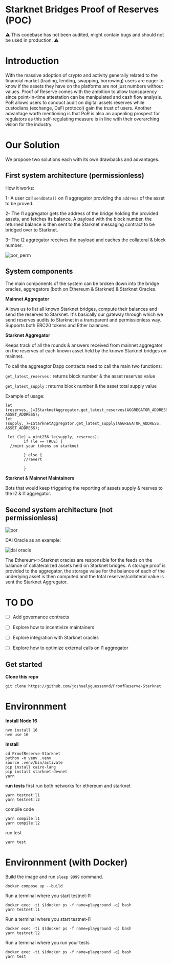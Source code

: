 # Starknet Bridges Proof of Reserves (POC)

 ⚠️ This codebase has not been audited, might contain bugs and should not be used in production. ⚠️
 
# Introduction

With the massive adoption of crypto and activity generally related to the financial market (trading, lending, swapping, borrowing) users are eager to know if the assets they have on the platforms are not just numbers without values. Proof of Reserve comes with the ambition to allow transparency since point-in-time attestation can be manipulated and cash flow analysis. PoR allows users to conduct audit on digital assets reserves while custodians (exchange, DeFi protocol) gain the trust of users. Another advantage worth mentioning is that PoR is also an appealing prospect for regulators as this self-regulating measure is in line with their overarching vision for the industry.

# ****Our Solution****

We propose two solutions each with its own drawbacks and advantages.

## First system architecture (permissionless)

How it works:

1- A user call ``sendData()`` on l1 aggregator providing the ``address`` of the asset to be proved.

2- The l1 aggregator gets the address of the bridge holding the provided assets, and fetches its balance. A payload with the block number, the returned balance is then sent to the Starknet messaging contract to be bridged over to Starknet.

3- The l2 aggregator receives the payload and caches the collateral & block number. 



![por_perm](https://user-images.githubusercontent.com/37840702/201185181-628fd09d-a8f9-489e-8f0b-88e5863e440a.png)


## System components

The main components of the system can be broken down into the bridge oracles, aggregators (both on Ethereum & Starknet) & Starknet Oracles.


**Mainnet Aggregator**

Allows us to list all known Starknet bridges, compute their balances and send the reserves to Starknet. It's basically our gateway through which we send reserves audits to Starknet in a transparent and permissionless way. Supports both ERC20 tokens and Ether balances.


**Starknet Aggregator**

Keeps track of all the rounds & answers received from mainnet aggregator on the reserves of each known asset held by the known Starknet bridges on mainnet. 
 

To call the aggreagtor Dapp contracts need to call the main two functions:


```get_latest_reserves``` : returns block number & the asset reserves value


```get_latest_supply``` : returns  block number & the asset total supply value


Example of usage: 

```Cairo
let (reserves,_)=IStarknetAggregator.get_latest_reserves(AGGREGATOR_ADDRESS, ASSET_ADDRESS);
let (supply,_)=IStarknetAggregator.get_latest_supply(AGGREGATOR_ADDRESS, ASSET_ADDRESS);

 let (le) = uint256_le(supply, reserves);
        if (le == TRUE) {
  //mint your tokens on starknet
 
        } else {
        //revert
        
        }

```

**Starknet & Mainnet Maintainers**

Bots that would keep triggering the reporting of assets supply & resrves to the l2 & l1 aggregator.


## Second system architecture (not permissionless)

![por](https://user-images.githubusercontent.com/37840702/199752841-beccc187-c90b-49b4-821e-725db3a1bb33.png)

DAI Oracle as an example:

![dai oracle](https://user-images.githubusercontent.com/37840702/200176615-6d1f5b88-84b8-49bf-8358-08167df470c7.png)

The Ethereum<>Starknet oracles are responsible for the feeds on the balance of collateralized assets held on Starknet bridges. A storage proof is provided to the aggregator, the storage value for the balance of each of the underlying asset is then computed and the total reserves/collateral value is sent the Starknet Aggregator. 



# TO DO

- [ ] Add governance contracts
- [ ] Explore how to incentivize maintainers
- [ ] Explore integration with Starknet oracles
- [ ] Explore how to optimize external calls on l1 aggregator



## Get started

**Clone this repo**

```git clone https://github.com/joshualyguessennd/ProofReserve-Starknet```

# Environnment 

**Install Node 16**


```
nvm install 16
nvm use 16
```

**Install**
```
cd ProofReserve-Starknet
python -m venv .venv
source .venv/bin/activate
pip install cairo-lang
pip install starknet-devnet
yarn
```

**run tests**
first run both networks for ethereum and starknet
```
yarn testnet:l1
yarn testnet:l2
```
compile code
```
yarn compile:l1
yarn compile:l2
```
run test
```
yarn test
```

# Environnment (with Docker)

Build the image and run `sleep 9999` command.
```
docker compose up --build
```

Run a terminal where you start testnet-l1
```
docker exec -ti $(docker ps -f name=playground -q) bash
yarn testnet:l1
```

Run a terminal where you start testnet-l1
```
docker exec -ti $(docker ps -f name=playground -q) bash
yarn testnet:l2
```

Run a terminal where you run your tests
```
docker exec -ti $(docker ps -f name=playground -q) bash
yarn test
```
